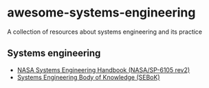 # awesome-systems-engineering

A collection of resources about systems engineering and its practice

## Systems engineering

- [NASA Systems Engineering Handbook (NASA/SP-6105 rev2)](https://www.nasa.gov/seh/index.html)
- [Systems Engineering Body of Knowledge (SEBoK)](https://www.sebokwiki.org/)
